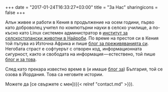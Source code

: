 +++
date = "2017-01-24T16:33:27+03:00"
title = "За Нас"
sharingicons = false
+++

Алън живее и работи в Кения в продължение на осем години, първо като доброволец учител по компютърни науки в селско училище, а по-късно като Linux системен администратор в [институт за селскостопански животни в Найроби](https://www.ilri.org). По време на престоя си в Кения той пътува из Източна Африка и пише [блог за преживяванията си](https://alaninkenya.org). Негобата страст е софтуерът с отворен код, информационната сигурност, както и свободата на информация — естествено, той пише [блог и за това](https://mjanja.ch).

След като прекара известно време в (и имаше [блог за](https://englishbulgaria.net)) България, той се озова в Йордания. Това са неговите истории.

Можете да [се свържете с мен]({{< relref "contact.md" >}}).
